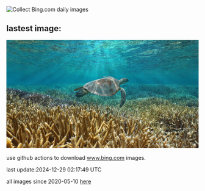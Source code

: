 ![Collect Bing.com daily images](https://github.com/counter2015/bing-daily-images/workflows/Collect%20Bing.com%20daily%20images/badge.svg)
## lastest image:
![](images/img.jpg)

use github actions to download www.bing.com images.

last update:2024-12-29 02:17:49 UTC

all images since 2020-05-10 [here](https://github.com/counter2015/bing-daily-images/tree/master/images) 
